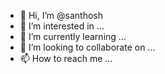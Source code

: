 - 👋 Hi, I’m @santhosh
- 👀 I’m interested in ...
- 🌱 I’m currently learning ...
- 💞️ I’m looking to collaborate on ...
- 📫 How to reach me ...

<!---
priyasanthoh/priyasanthoh is a ✨ special ✨ repository because its `README.md` (this file) appears on your GitHub profile.
You can click the Preview link to take a look at your changes.
--->
